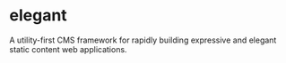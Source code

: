 # elegant
A utility-first CMS framework for rapidly building expressive and elegant static content web applications.
